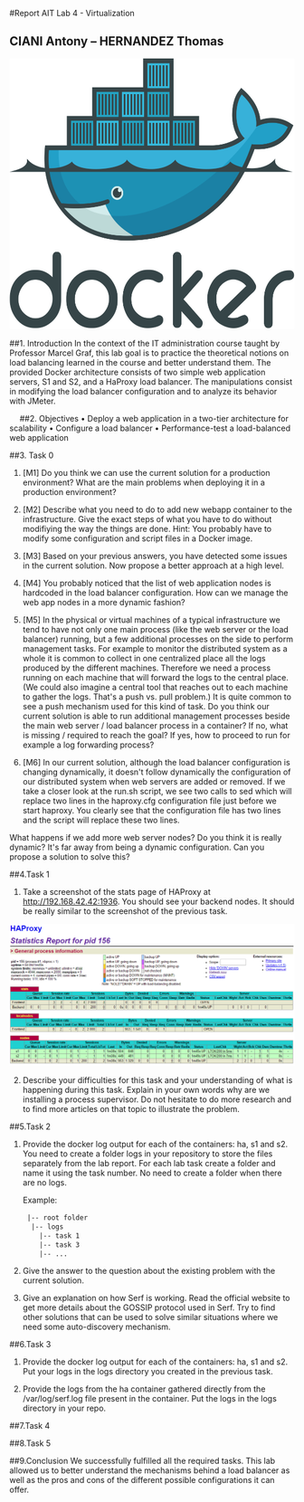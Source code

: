 #Report AIT Lab 4 - Virtualization
## CIANI Antony – HERNANDEZ Thomas

![Architecture](assets/reportimg/dockerlogo.png)


##1.	Introduction
In the context of the IT administration course taught by Professor Marcel Graf, this lab goal is to practice the theoretical notions on load balancing learned in the course and better understand them. The provided Docker architecture consists of two simple web application servers, S1 and S2, and a HaProxy load balancer. The manipulations consist in modifying the load balancer configuration and to analyze its behavior with JMeter.

 
 
 
##2. Objectives
•	Deploy a web application in a two-tier architecture for scalability
•	Configure a load balancer
•	Performance-test a load-balanced web application
 

##3. Task 0

1.	[M1] Do you think we can use the current solution for a production environment? What are the main problems when deploying it in a production environment?

2.	[M2] Describe what you need to do to add new webapp container to the infrastructure. Give the exact steps of what you have to do without modifiying the way the things are done. Hint: You probably have to modify some configuration and script files in a Docker image.


3.	[M3] Based on your previous answers, you have detected some issues in the current solution. Now propose a better approach at a high level.


4.	[M4] You probably noticed that the list of web application nodes is hardcoded in the load balancer configuration. How can we manage the web app nodes in a more dynamic fashion?


5.	[M5] In the physical or virtual machines of a typical infrastructure we tend to have not only one main process (like the web server or the load balancer) running, but a few additional processes on the side to perform management tasks. 
For example to monitor the distributed system as a whole it is common to collect in one centralized place all the logs produced by the different machines. Therefore we need a process running on each machine that will forward the logs to the central place. (We could also imagine a central tool that reaches out to each machine to gather the logs. That's a push vs. pull problem.) It is quite common to see a push mechanism used for this kind of task.
Do you think our current solution is able to run additional management processes beside the main web server / load balancer process in a container? If no, what is missing / required to reach the goal? If yes, how to proceed to run for example a log forwarding process?

6.	[M6] In our current solution, although the load balancer configuration is changing dynamically, it doesn't follow dynamically the configuration of our distributed system when web servers are added or removed. If we take a closer look at the run.sh script, we see two calls to sed which will replace two lines in the haproxy.cfg configuration file just before we start haproxy. You clearly see that the configuration file has two lines and the script will replace these two lines.

What happens if we add more web server nodes? Do you think it is really dynamic? It's far away from being a dynamic configuration. Can you propose a solution to solve this?

##4.Task 1 

1. Take a screenshot of the stats page of HAProxy at http://192.168.42.42:1936. You should see your backend nodes. It should be really similar to the screenshot of the previous task.


![Capture](assets/reportimg/captures/Task1_1.PNG)


2. Describe your difficulties for this task and your understanding of what is happening during this task. Explain in your own words why are we installing a process supervisor. Do not hesitate to do more research and to find more articles on that topic to illustrate the problem.

##5.Task 2

1. Provide the docker log output for each of the containers: ha, s1 and s2. You need to create a folder logs in your repository to store the files separately from the lab report. For each lab task create a folder and name it using the task number. No need to create a folder when there are no logs.

	Example:
	
		|-- root folder
		 |-- logs
		   |-- task 1
		   |-- task 3
		   |-- ...

2. Give the answer to the question about the existing problem with the current solution.



3. Give an explanation on how Serf is working. Read the official website to get more details about the GOSSIP protocol used in Serf. Try to find other solutions that can be used to solve similar situations where we need some auto-discovery mechanism.



##6.Task 3

1. Provide the docker log output for each of the containers: ha, s1 and s2. Put your logs in the logs directory you created in the previous task.



2. Provide the logs from the ha container gathered directly from the /var/log/serf.log file present in the container. Put the logs in the logs directory in your repo.



##7.Task 4



##8.Task 5

##9.Conclusion
We successfully fulfilled all the required tasks. This lab allowed us to better understand the mechanisms behind a load balancer as well as the pros and cons of the different possible configurations it can offer. 

